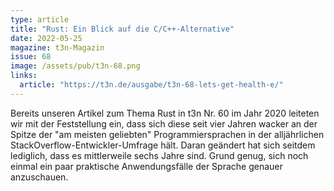 ```yaml
---
type: article
title: "Rust: Ein Blick auf die C/C++-Alternative"
date: 2022-05-25
magazine: t3n-Magazin
issue: 68
image: /assets/pub/t3n-68.png
links:
  article: "https://t3n.de/ausgabe/t3n-68-lets-get-health-e/"
---
```


Bereits unseren Artikel zum Thema Rust in t3n Nr. 60 im Jahr 2020 leiteten wir mit der Feststellung ein, dass sich diese seit vier Jahren wacker an der Spitze der "am meisten geliebten" Programmiersprachen in der alljährlichen StackOverflow-Entwickler-Umfrage hält. Daran geändert hat sich seitdem lediglich, dass es mittlerweile sechs Jahre sind. Grund genug, sich noch einmal ein paar praktische Anwendungsfälle der Sprache genauer anzuschauen.